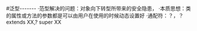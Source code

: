 #泛型-------
    ·范型解决的问题：对象向下转型所带来的安全隐患，
    ·本质思想：类的属性或方法的参数都是可以由用户在使用的时候动态设置好
    ·通配符：？，？extends XX,? super XX